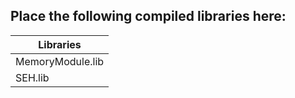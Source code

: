 ## Place the following compiled libraries here:

|Libraries       |
|----------------|
|MemoryModule.lib|
|SEH.lib         |